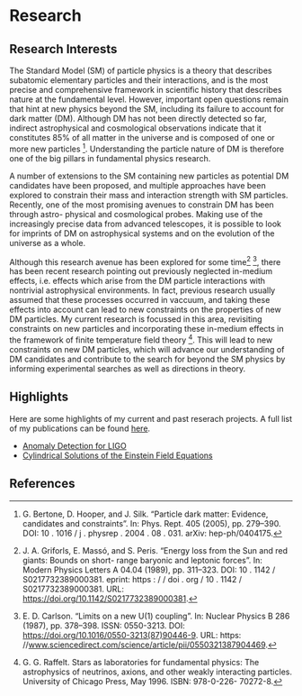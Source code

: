 # Research

## Research Interests

The Standard Model (SM) of particle physics is a theory that describes subatomic elementary particles
and their interactions, and is the most precise and comprehensive framework in scientific history that
describes nature at the fundamental level. However, important open questions remain that hint at new
physics beyond the SM, including its failure to account for dark matter (DM). Although DM has not been
directly detected so far, indirect astrophysical and cosmological observations indicate that it constitutes
85% of all matter in the universe and is composed of one or more new particles [^1]. Understanding the
particle nature of DM is therefore one of the big pillars in fundamental physics research.

A number of extensions to the SM containing new particles as potential DM candidates have been
proposed, and multiple approaches have been explored to constrain their mass and interaction strength
with SM particles. Recently, one of the most promising avenues to constrain DM has been through astro-
physical and cosmological probes. Making use of the increasingly precise data from advanced telescopes,
it is possible to look for imprints of DM on astrophysical systems and on the evolution of the universe as
a whole. 

Although this research avenue has been explored for some time[^2] [^3], there has been recent research pointing out previously neglected in-medium effects, i.e. effects which arise from the DM particle interactions with nontrivial astrophysical environments. In fact, previous research usually assumed that these processes occurred in vaccuum, and taking these effects into account can lead to new constraints on the properties of new DM particles. My current research is focussed in this area, revisiting constraints on new particles and incorporating these in-medium effects in the framework of finite temperature field theory [^4]. This will lead to new constraints on new DM particles, which will advance our understanding of DM candidates and contribute to the search for
beyond the SM physics by informing experimental searches as well as directions in theory.

## Highlights

Here are some highlights of my current and past reserach projects. A full list of my publications can be found [here](./all_publications.md).

 - [Anomaly Detection for LIGO](./highlights/LIGO/index.md)
 - [Cylindrical Solutions of the Einstein Field Equations](./highlights/cylindrical_solutions/index.md)




## References

[^1]: G. Bertone, D. Hooper, and J. Silk. “Particle dark matter: Evidence, candidates and constraints”.
In: Phys. Rept. 405 (2005), pp. 279–390. DOI: 10 . 1016 / j . physrep . 2004 . 08 . 031. arXiv:
hep-ph/0404175.

[^2]: J. A. Griforls, E. Massó, and S. Peris. “Energy loss from the Sun and red giants: Bounds on short-
range baryonic and leptonic forces”. In: Modern Physics Letters A 04.04 (1989), pp. 311–323. DOI:
10 . 1142 / S0217732389000381. eprint: https : / / doi . org / 10 . 1142 / S0217732389000381.
URL: https://doi.org/10.1142/S0217732389000381.

[^3]: E. D. Carlson. “Limits on a new U(1) coupling”. In: Nuclear Physics B 286 (1987), pp. 378–398.
ISSN: 0550-3213. DOI: https://doi.org/10.1016/0550-3213(87)90446-9. URL: https:
//www.sciencedirect.com/science/article/pii/0550321387904469.

[^4]: G. G. Raffelt. Stars as laboratories for fundamental physics: The astrophysics of neutrinos, axions,
and other weakly interacting particles. University of Chicago Press, May 1996. ISBN: 978-0-226-
70272-8.

